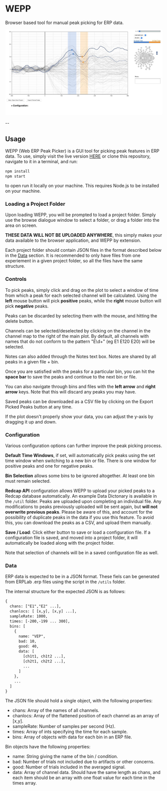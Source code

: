 # WEPP
Browser based tool for manual peak picking for ERP data.

![Screenshot of WEPP](img/WEPP_Screenshot.jpg)

--

## Usage
WEPP (Web ERP Peak Picker) is a GUI tool for picking peak features in ERP data. To use, simply visit the live version [HERE](http://locuscoerule.us/WEPP/) or clone this repository, navigate to it in a terminal, and run:  

```
npm install
npm start
```  
to open run it locally on your machine. This requires Node.js to be installed on your machine.

### Loading a Project Folder
Upon loading WEPP, you will be prompted to load a project folder. Simply use the browse dialogue window to select a folder, or drag a folder into the area on screen.

__THESE DATA WILL NOT BE UPLOADED ANYWHERE__, this simply makes your data available to the browser application, and WEPP by extension.

Each project folder should contain JSON files in the format described below in the [Data](#data) section. It is recommended to only have files from one experiement in a given project folder, so all the files have the same structure.

### Controls
To pick peaks, simply click and drag on the plot to select a window of time from which a peak for each selected channel will be calculated. Using the __left__ mouse button will pick __positive__ peaks, while the __right__ mouse button will pick __negative__ peaks.

Peaks can be discarded by selecting them with the mouse, and hitting the delete button.

Channels can be selected/deselected by clicking on the channel in the channel map to the right of the main plot. By default, all channels with names that do not conform to the pattern "E\d+" (eg E1 E120 E20) will be selected.

Notes can also added through the Notes text box. Notes are shared by all peaks in a given file + bin.

Once you are satisfied with the peaks for a particular bin, you can hit the __space bar__ to save the peaks and continue to the next bin or file.

You can also navigate through bins and files with the __left arrow__ and __right arrow__ keys. Note that this will discard any peaks you may have.

Saved peaks can be downloaded as a CSV file by clicking on the Export Picked Peaks button at any time.

If the plot doesn't properly show your data, you can adjust the y-axis by dragging it up and down.

### Configuration

Various configuration options can further improve the peak picking process.

__Default Time Windows__, if set, will automatically pick peaks using the set time window when switching to a new bin or file. There is one window for positive peaks and one for negative peaks.

__Bin Selection__ allows some bins to be ignored altogether. At least one bin must remain selected.

__Redcap API__ configuration allows WEPP to upload your picked peaks to a Redcap database automatically. An example Data Dictonary is available in the `/util` folder. Peaks are uploaded upon completing an individual file. Any modifications to peaks previously uploaded will be sent again, but __will not overwrite previous peaks__. Please be aware of this, and account for the possibility of duplicate peaks in the data if you use this feature. To avoid this, you can download the peaks as a CSV, and upload them manually.

__Save / Load__: Click either button to save or load a configuration file. If a configuration file is saved, and moved into a project folder, it will automatically be loaded along with the project folder.

Note that selection of channels will be in a saved  configuration file as well.


### Data

ERP data is expected to be in a JSON format. These fiels can be generated from ERPLab .erp files using the script in the `/utils` folder.

The internal structure for the expected JSON is as follows:

```
{
  chans: ["E1","E2" ...],
  chanlocs: [ [x,y], [x,y] ...],
  sampleRate: 1000,
  times: [-200,-199 ... 300],
  bins: [
  	{
  	  name: "VEP",
  	  bad: 10,
  	  good: 40,
  	  data: [
  	  	[ch1t1, ch1t2 ...],
  	  	[ch2t1, ch2t2 ...],
  	  	...
  	  ]
  	},
  	...
  ]
}
```

The JSON file should hold a single object, with the following properties:  

- chans: Array of the names of all channels.
- chanlocs: Array of the flattened position of each channel as an array of [x,y].
- sampleRate: Number of samples per second (Hz).
- times: Array of ints specifying the time for each sample.
- bins: Array of objects with data for each bin in an ERP file.

Bin objects have the following properties:

- name: String giving the name of the bin / condition.
- bad: Number of trials not included due to artifacts or other concerns.
- good: Number of trials included in the averaged signal.
- data: Array of channel data. Should have the same length as chans, and each item should be an array with one float value for each time in the times array.